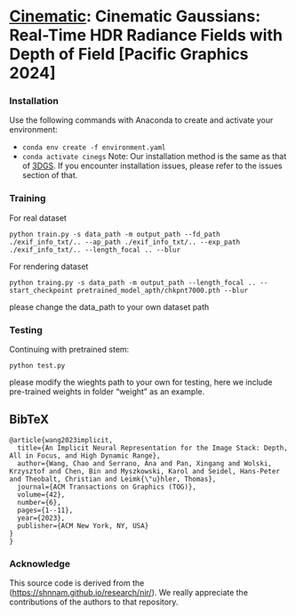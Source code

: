 # [Cinematic](https://cinegs.mpi-inf.mpg.de/): Cinematic Gaussians:  Real-Time HDR Radiance Fields with Depth of Field [Pacific Graphics 2024]


### Installation
Use the following commands with Anaconda to create and activate your environment:
  - ```conda env create -f environment.yaml```
  - ```conda activate cinegs```
Note: Our installation method is the same as that of [3DGS](https://github.com/graphdeco-inria/gaussian-splatting/tree/main). If you encounter installation issues, please refer to the issues section of that.

### Training
For real dataset
```
python train.py -s data_path -m output_path --fd_path ./exif_info_txt/.. --ap_path ./exif_info_txt/.. --exp_path  ./exif_info_txt/.. --length_focal .. --blur
```

For rendering dataset
```
python traing.py -s data_path -m output_path --length_focal .. --start_checkpoint pretrained_model_apth/chkpnt7000.pth --blur
```

please change the data_path to your own dataset path

### Testing
Continuing with pretrained stem:
```
python test.py 
```
please modify the wieghts path to your own for testing, here we include pre-trained weights in folder “weight” as an example.

<section class="section" id="BibTeX">
  <div class="container is-max-desktop content">
    <h2 class="title">BibTeX</h2>
    <pre><code>@article{wang2023implicit,
  title={An Implicit Neural Representation for the Image Stack: Depth, All in Focus, and High Dynamic Range},
  author={Wang, Chao and Serrano, Ana and Pan, Xingang and Wolski, Krzysztof and Chen, Bin and Myszkowski, Karol and Seidel, Hans-Peter and Theobalt, Christian and Leimk{\"u}hler, Thomas},
  journal={ACM Transactions on Graphics (TOG)},
  volume={42},
  number={6},
  pages={1--11},
  year={2023},
  publisher={ACM New York, NY, USA}
}
}</code></pre>
  </div>
</section>

### Acknowledge
This source code is derived from the (https://shnnam.github.io/research/nir/). We really appreciate the contributions of the authors to that repository.



